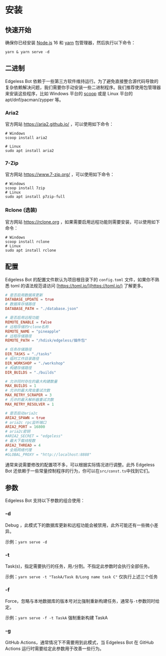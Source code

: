 # 安装

## 快速开始

确保你已经安装 [Node.js](https://nodejs.org/) 16 和 [yarn](https://yarnpkg.com/) 包管理器，然后执行以下命令：

```shell
yarn & yarn serve -d
```

## 二进制

Edgeless Bot 依赖于一些第三方软件维持运行。为了避免直接整合源代码导致的复杂依赖解决问题，我们需要你手动安装一些二进制程序。我们推荐使用包管理器来安装这些程序，比如 Windows 平台的 [scoop](https://scoop.sh) 或是 Linux 平台的 apt/dnf/pacman/zypper 等。

### Aria2

官方网站 https://aria2.github.io/ ，可以使用如下命令：

```shell
# Windows
scoop install aria2

# Linux
sudo apt install aria2
```

### 7-Zip

官方网站 https://www.7-zip.org/ ，可以使用如下命令：

```shell
# Windows
scoop install 7zip
# Linux
sudo apt install p7zip-full
```

### Rclone (选装)

官方网站 https://rclone.org ，如果需要启用远程功能则需要安装，可以使用如下命令：

```shell
# Windows
scoop install rclone
# Linux
sudo apt install rclone
```



## 配置

Edgeless Bot 的配置文件默认为项目根目录下的 `config.toml` 文件，如果你不熟悉 toml 的语法规范请访问 [https://toml.io/](https://toml.io/) 了解更多。

```toml
# 是否启用数据库更新
DATABASE_UPDATE = true
# 数据库存储路径
DATABASE_PATH = "./database.json"

# 是否启用远程功能
REMOTE_ENABLE = false
# 远程存储的rclone名称
REMOTE_NAME = "pineapple"
# 远程存储路径
REMOTE_PATH = "/hdisk/edgeless/插件包"

# 任务存储路径
DIR_TASKS = "./tasks"
# 临时工作目录路径
DIR_WORKSHOP = "./workshop"
# 构建存储路径
DIR_BUILDS = "./builds"

# 允许同时存在的最大构建数量
MAX_BUILDS = 1
# 允许的最大爬虫重试次数
MAX_RETRY_SCRAPER = 3
# 允许的最大解析器重试次数
MAX_RETRY_RESOLVER = 1

# 是否启动aria2c
ARIA2_SPAWN = true
# aria2c rpc监听端口
ARIA2_PORT = 16800
# aria2c密钥
#ARIA2_SECRET = "edgeless"
# 最大下载线程数
ARIA2_THREAD = 4
# 全局网络代理
#GLOBAL_PROXY = "http://localhost:8888"

```

通常来说需要修改的配置项不多，可以根据实际情况进行调整。此外 Edgeless Bot 还依赖于一些常量控制程序的行为，你可以在`src/const.ts`中找到它们。

## 参数

Edgeless Bot 支持以下参数的组合使用：

### -d

Debug ，此模式下的数据库更新和远程功能会被禁用，此外可能还有一些微小差异。

示例：`yarn serve -d`

### -t

Task(s)，指定需要执行的任务，用`/`分割。不指定此参数时会执行全部任务。

示例：`yarn serve -t "TaskA/Task B/Long name task C"`	仅执行上述三个任务

### -f

Force，忽略与本地数据库的版本号对比强制重新构建任务，通常与`-t`参数同时给定。

示例：`yarn serve -f -t TaskA`	强制重新构建 TaskA

### -g

GitHub Actions，通常情况下不需要用到此模式，当 Edgeless Bot 在 GitHub Actions 运行时需要给定此参数用于改善一些行为。
